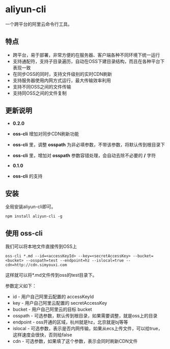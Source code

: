 # aliyun-cli
一个跨平台的阿里云命令行工具。

特点
---
* 跨平台，易于部署，非常方便的在服务器、客户端各种不同环境下统一运行
* 支持通配符，支持子目录遍历，自动在OSS下建目录结构，而且在各种平台下表现一致
* 在同步OSS的同时，支持文件级别的实时CDN刷新
* 支持服务器使用内网方式运行，最大传输效率利用
* 支持不同OSS之间的文件传输
* 支持同OSS之间的文件复制

更新说明
---
* **0.2.0**
 * **oss-cli** 增加对同步CDN刷新功能
 * **oss-cli** 里，调整 **osspath** 为非必填参数，不带该参数，将默认传到根目录下
 * **oss-cli** 里，增加对 **osspath** 参数容错处理，会自动去除不必要的 **/** 字符

* **0.1.0**
 * **oss-cli** 的支持

安装
---
全局安装aliyun-cli即可。

```
npm install aliyun-cli -g
```

使用 oss-cli
---
我们可以将本地文件直接传到OSS上

```
oss-cli *.md --id=<accessKeyId> --key=<secretAccessKey> --bucket=<bucket> --osspath=test --endpoint=hz --islocal=true --cdn=http://cdn.simyouxi.com
```

这样就可以将*.md文件传到oss的test目录下。

参数定义如下：

* id - 用户自己阿里云配置的 accessKeyId
* key - 用户自己阿里云配置的 secretAccessKey
* bucket - 用户自己阿里云的目标 bucket
* osspath - 可选参数，默认传到根目录，如果需要调整，就是oss上的目录
* endpoint - oss开通的区域，杭州就是hz，北京就是bj等等
* islocal - 可选参数，表示是否内网传输，如果从ecs上传文件，可以给true，这样速度会很快，否则给false
* cdn - 可选参数，如果填了这个参数，表示会同时刷新CDN文件

